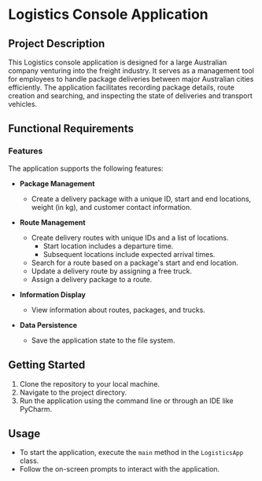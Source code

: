 # Logistics Console Application

## Project Description

This Logistics console application is designed for a large Australian company venturing into the freight industry. 
It serves as a management tool for employees to handle package deliveries between major Australian cities efficiently. 
The application facilitates recording package details, route creation and searching, and inspecting the state of deliveries and transport vehicles.

## Functional Requirements

### Features

The application supports the following features:

- **Package Management**
  - Create a delivery package with a unique ID, start and end locations, weight (in kg), and customer contact information.

- **Route Management**
  - Create delivery routes with unique IDs and a list of locations.
    - Start location includes a departure time.
    - Subsequent locations include expected arrival times.
  - Search for a route based on a package's start and end location.
  - Update a delivery route by assigning a free truck.
  - Assign a delivery package to a route.

- **Information Display**
  - View information about routes, packages, and trucks.

- **Data Persistence**
  - Save the application state to the file system.

## Getting Started

1. Clone the repository to your local machine.
2. Navigate to the project directory.
3. Run the application using the command line or through an IDE like PyCharm.

## Usage

- To start the application, execute the `main` method in the `LogisticsApp` class.
- Follow the on-screen prompts to interact with the application.
